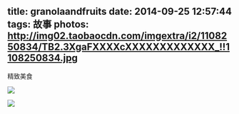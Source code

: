 title: granolaandfruits
date: 2014-09-25 12:57:44
tags: 故事
photos: http://img02.taobaocdn.com/imgextra/i2/1108250834/TB2.3XgaFXXXXcXXXXXXXXXXXXX_!!1108250834.jpg
---
精致美食

<!-- more -->

![](http://img02.taobaocdn.com/imgextra/i2/1108250834/TB23y0haFXXXXbyXXXXXXXXXXXX_!!1108250834.jpg)

![](http://img02.taobaocdn.com/imgextra/i2/1108250834/TB2.3XgaFXXXXcXXXXXXXXXXXXX_!!1108250834.jpg)

